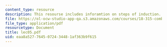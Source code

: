 ```yaml
---
content_type: resource
description: This resourse includes inforamtion on steps of induction.
file: https://ol-ocw-studio-app-qa.s3.amazonaws.com/courses/18-315-combinatorial-theory-introduction-to-graph-theory-extremal-and-enumerative-combinatorics-spring-2005/eaa8a5277645072434481af363b9f615_lec05.pdf
file_type: application/pdf
resourcetype: Document
title: lec05.pdf
uid: eaa8a527-7645-0724-3448-1af363b9f615
---
```

